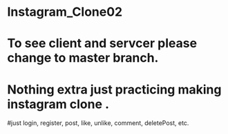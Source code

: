 # Instagram_Clone02

# To see client and servcer please change to master branch.

# Nothing extra just practicing making instagram clone .
#just login, register, post, like, unlike, comment, deletePost, etc.
